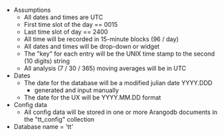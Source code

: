 - Assumptions
  - All dates and times are UTC
  - First time slot of the day == 0015
  - Last time slot of day == 2400
  - All time will be recorded in 15-minute blocks (96 / day)
  - All dates and times will be drop-down or widget
  - The "key" for each entry will be the UNIX time stamp to the second (10 digits) string
  - All analysis (7 / 30 / 365) moving averages will be in UTC
- Dates
  - The date for the database will be a modified julian date YYYY.DDD
    - generated and input manually
  - The date for the UX will be YYYY.MM.DD format
- Config data
  - All config data will be stored in one or more Arangodb documents in the "tt_config" collection
- Database name = 'tt'

